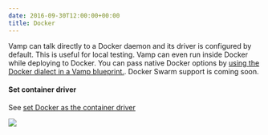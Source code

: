 ```yaml
---
date: 2016-09-30T12:00:00+00:00
title: Docker
---
```


Vamp can talk directly to a Docker daemon and its driver is configured by default. This is useful for local testing. Vamp can even run inside Docker while deploying to Docker.  You can pass native Docker options by [using the Docker dialect in a Vamp blueprint.](/documentation/using-vamp/blueprints/#dialects). Docker Swarm support is coming soon.

#### Set container driver
See [set Docker as the container driver](/documentation/installation/configure-vamp#docker)


![](/images/logos/6.BADGES_v2-01.jpg)